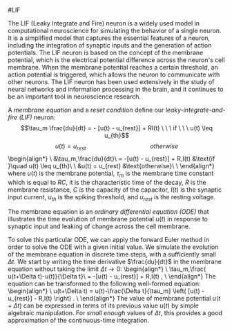 <script src='https://cdnjs.cloudflare.com/ajax/libs/mathjax/2.7.4/MathJax.js?config=default'></script>

#LIF

The LIF (Leaky Integrate and Fire) neuron is a widely used model in computational neuroscience for simulating the behavior of a single neuron. It is a simplified model that captures the essential features of a neuron, including the integration of synaptic inputs and the generation of action potentials. The LIF neuron is based on the concept of the membrane potential, which is the electrical potential difference across the neuron's cell membrane. When the membrane potential reaches a certain threshold, an action potential is triggered, which allows the neuron to communicate with other neurons. The LIF neuron has been used extensively in the study of neural networks and information processing in the brain, and it continues to be an important tool in neuroscience research.


A *membrane equation* and a *reset condition* define our *leaky-integrate-and-fire (LIF)* neuron:
<br>
$$\tau_m \frac{du}{dt} = - [u(t) - u_{rest}] + RI(t) \ \ \ if \ \ \ u(t) \leq u_{th}$$
$$u(t) = u_{rest} \quad \quad \quad \quad \quad \quad \quad \quad \quad otherwise$$
\begin{align*}
\\
&\tau_m\,\frac{du}{dt}\ = -[u(t) - u_{rest}] + R\,I(t) &\text{if }\quad u(t) \leq u_{th}\\
\\
&u(t) = u_{rest} &\text{otherwise}\\
\\
\end{align*}
where $u(t)$ is the membrane potential, $\tau_m$ is the membrane time constant which is equal to $RC$, it is the characteristic time of the decay, $R$ is the membrane resistance, $C$ is the capacity of the capacitor, $I(t)$ is the synaptic input current, $u_{th}$ is the spiking threshold, and $u_{rest}$ is the resting voltage.

The membrane equation is an *ordinary differential equation (ODE)* that illustrates the time evolution of membrane potential $u(t)$ in response to synaptic input and leaking of change across the cell membrane.

To solve this particular ODE, we can apply the forward Euler method in order to solve the ODE with a given initial value. We simulate the evolution of the membrane equation in discrete time steps, with a sufficiently small $\Delta t$. We start by writing the time derivative $\frac{du}{dt}$ in the membrane equation without taking the limit $\Delta t \to 0$:
\begin{align*}
\\
\tau_m\,\frac{ u(t+\Delta t)-u(t)}{\Delta t}\ = -[u(t) - u_{rest}] + R\,I(t) ,
\\
\end{align*}
The equation can be transformed to the following well-formed equation:
\begin{align*}
\\
u(t+\Delta t) = u(t)-\frac{\Delta t}{\tau_m} \left( [u(t) - u_{rest}] - R\,I(t) \right) .
\\
\end{align*}
The value of membrane potential $u(t+\Delta t)$ can be expressed in terms of its previous value $u(t)$ by simple algebraic manipulation. For *small enough* values of $\Delta t$, this provides a good approximation of the continuous-time integration.
